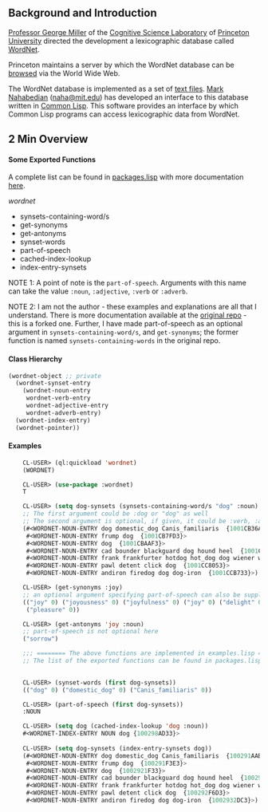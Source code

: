 
## Background and Introduction

[Professor George Miller](http://www.cogsci.princeton.edu/~geo/) of the [Cognitive Science Laboratory](http://www.cogsci.princeton.edu/) of [Princeton University](http://www.princeton.edu/) directed the development a lexicographic database called [WordNet](http://clarity.princeton.edu:80/~wn/).

Princeton maintains a server by which the WordNet database can be [browsed](http://www.cogsci.princeton.edu/~wn/w3wn.html) via the World Wide Web.

The WordNet database is implemented as a set of [text files](data-file-format.text). [Mark Nahabedian](http://www.ai.mit.edu/people/naha/naha.html) (naha@mit.edu) has developed an interface to this database written in [Common Lisp](http://www.cs.cmu.edu:8001/Web/Groups/AI/html/cltl/cltl2.html). This software provides an interface by which Common Lisp programs can access lexicographic data from WordNet.

## 2 Min Overview

#### Some Exported Functions

A complete list can be found in [packages.lisp](packages.lisp) with more documentation [here](https://github.com/phoe/wordnet).

_wordnet_

- synsets-containing-word/s
- get-synonyms
- get-antonyms
- synset-words
- part-of-speech
- cached-index-lookup
- index-entry-synsets

NOTE 1: A point of note is the `part-of-speech`. Arguments with this name can take the value `:noun`, `:adjective`, `:verb` or `:adverb`.

NOTE 2: I am not the author - these examples and explanations are all that I understand. There is more documentation available at the [original repo](https://github.com/phoe/wordnet#data-representation) - this is a forked one. Further, I have made part-of-speech as an optional argument in `synsets-containing-word/s`, and `get-synonyms`; the former function is named `synsets-containing-words` in the original repo.

#### Class Hierarchy

```lisp
(wordnet-object ;; private
  (wordnet-synset-entry
    (wordnet-noun-entry
     wordnet-verb-entry
     wordnet-adjective-entry
     wordnet-adverb-entry)
  (wordnet-index-entry)
  (wordnet-pointer))
```


#### Examples


```lisp
    CL-USER> (ql:quickload 'wordnet)
    (WORDNET)

    CL-USER> (use-package :wordnet)
    T

    CL-USER> (setq dog-synsets (synsets-containing-word/s "dog" :noun)
    ;; The first argument could be :dog or "dog" as well
    ;; The second argument is optional, if given, it could be :verb, :adverb or :adjective
    (#<WORDNET-NOUN-ENTRY dog domestic_dog Canis_familiaris  {1001CB36A3}>
     #<WORDNET-NOUN-ENTRY frump dog  {1001CB7FD3}>
     #<WORDNET-NOUN-ENTRY dog  {1001CBAAF3}>
     #<WORDNET-NOUN-ENTRY cad bounder blackguard dog hound heel  {1001CBF193}>
     #<WORDNET-NOUN-ENTRY frank frankfurter hotdog hot_dog dog wiener wienerwurst weenie    {1001CC4373}>
     #<WORDNET-NOUN-ENTRY pawl detent click dog  {1001CC8053}>
     #<WORDNET-NOUN-ENTRY andiron firedog dog dog-iron  {1001CCB733}>)

    CL-USER> (get-synonyms :joy) 
    ;; an optional argument specifying part-of-speech can also be supplied
    (("joy" 0) ("joyousness" 0) ("joyfulness" 0) ("joy" 0) ("delight" 0) 
     ("pleasure" 0))

    CL-USER> (get-antonyms 'joy :noun)
    ;; part-of-speech is not optional here 
    ("sorrow")

    ;;; ======== The above functions are implemented in examples.lisp ==========
    ;; The list of the exported functions can be found in packages.lisp.
    

    CL-USER> (synset-words (first dog-synsets))
    (("dog" 0) ("domestic_dog" 0) ("Canis_familiaris" 0))

    CL-USER> (part-of-speech (first dog-synsets))
    :NOUN

    CL-USER> (setq dog (cached-index-lookup 'dog :noun))
    #<WORDNET-INDEX-ENTRY NOUN dog {100298AD33}>    
    
    CL-USER> (setq dog-synsets (index-entry-synsets dog))
    (#<WORDNET-NOUN-ENTRY dog domestic_dog Canis_familiaris  {100291AAB3}>
     #<WORDNET-NOUN-ENTRY frump dog  {100291F3E3}>
     #<WORDNET-NOUN-ENTRY dog  {1002921F33}>
     #<WORDNET-NOUN-ENTRY cad bounder blackguard dog hound heel  {10029265D3}>
     #<WORDNET-NOUN-ENTRY frank frankfurter hotdog hot_dog dog wiener wienerwurst weenie        {100292B9F3}>
     #<WORDNET-NOUN-ENTRY pawl detent click dog  {100292F6D3}>
     #<WORDNET-NOUN-ENTRY andiron firedog dog dog-iron  {1002932DC3}>)

``` 
